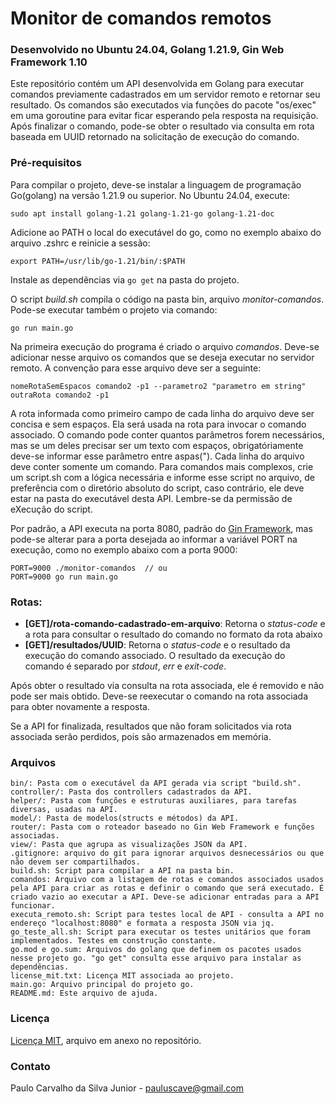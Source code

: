 # Monitor de comandos remotos
### Desenvolvido no Ubuntu 24.04, Golang 1.21.9, Gin Web Framework 1.10

Este repositório contém um API desenvolvida em Golang para executar comandos previamente cadastrados em um servidor remoto e retornar seu resultado. Os comandos são executados via funções do pacote "os/exec" em uma goroutine para evitar ficar esperando pela resposta na requisição. Após finalizar o comando, pode-se obter o resultado via consulta em rota baseada em UUID retornado na solicitação de execução do comando.

### Pré-requisitos
Para compilar o projeto, deve-se instalar a linguagem de programação Go(golang) na versão 1.21.9 ou superior. No Ubuntu 24.04, execute:
```
sudo apt install golang-1.21 golang-1.21-go golang-1.21-doc
```
Adicione ao PATH o local do executável do go, como no exemplo abaixo do arquivo .zshrc e reinicie a sessão:
```
export PATH=/usr/lib/go-1.21/bin/:$PATH
```
Instale as dependências via `go get` na pasta do projeto.

O script *build.sh* compila o código na pasta bin, arquivo *monitor-comandos*. Pode-se executar também o projeto via comando:
```
go run main.go
```

Na primeira execução do programa é criado o arquivo *comandos*. Deve-se adicionar nesse arquivo os comandos que se deseja executar no servidor remoto. A convenção para esse arquivo deve ser a seguinte:
```
nomeRotaSemEspacos comando2 -p1 --parametro2 "parametro em string"
outraRota comando2 -p1
```
A rota informada como primeiro campo de cada linha do arquivo deve ser concisa e sem espaços. Ela será usada na rota para invocar o comando associado.
O comando pode conter quantos parâmetros forem necessários, mas se um deles precisar ser um texto com espaços, obrigatóriamente deve-se informar esse parâmetro entre aspas(").
Cada linha do arquivo deve conter somente um comando. Para comandos mais complexos, crie um script.sh com a lógica necessária e informe esse script no arquivo, de preferência com o diretório absoluto do script, caso contrário, ele deve estar na pasta do executável desta API. Lembre-se da permissão de eXecução do script.

Por padrão, a API executa na porta 8080, padrão do [Gin Framework](https://gin-gonic.com/), mas pode-se alterar para a porta desejada ao informar a variável PORT na execução, como no exemplo abaixo com a porta 9000:
```
PORT=9000 ./monitor-comandos  // ou
PORT=9000 go run main.go
```

### Rotas:
- **[GET]/rota-comando-cadastrado-em-arquivo**: Retorna o *status-code* e a rota para consultar o resultado do comando no formato da rota abaixo
- **[GET]/resultados/UUID**: Retorna o *status-code* e o resultado da execução do comando associado. O resultado da execução do comando é separado por *stdout*, *err* e *exit-code*.

Após obter o resultado via consulta na rota associada, ele é removido e não pode ser mais obtido. Deve-se reexecutar o comando na rota associada para obter novamente a resposta.

Se a API for finalizada, resultados que não foram solicitados via rota associada serão perdidos, pois são armazenados em memória.

### Arquivos

```
bin/: Pasta com o executável da API gerada via script "build.sh".
controller/: Pasta dos controllers cadastrados da API.
helper/: Pasta com funções e estruturas auxiliares, para tarefas diversas, usadas na API.
model/: Pasta de modelos(structs e métodos) da API.
router/: Pasta com o roteador baseado no Gin Web Framework e funções associadas.
view/: Pasta que agrupa as visualizações JSON da API.
.gitignore: arquivo do git para ignorar arquivos desnecessários ou que não devem ser compartilhados.
build.sh: Script para compilar a API na pasta bin.
comandos: Arquivo com a listagem de rotas e comandos associados usados pela API para criar as rotas e definir o comando que será executado. É criado vazio ao executar a API. Deve-se adicionar entradas para a API funcionar.
executa_remoto.sh: Script para testes local de API - consulta a API no endereço "localhost:8080" e formata a resposta JSON via jq.
go_teste_all.sh: Script para executar os testes unitários que foram implementados. Testes em construção constante.
go.mod e go.sum: Arquivos do golang que definem os pacotes usados nesse projeto go. "go get" consulta esse arquivo para instalar as dependências.
license_mit.txt: Licença MIT associada ao projeto.
main.go: Arquivo principal do projeto go.
README.md: Este arquivo de ajuda.
```

### Licença

[Licença MIT](https://github.com/paulocsilvajr/monitor-comandos/blob/master/license_mit.txt), arquivo em anexo no repositório.

### Contato

Paulo Carvalho da Silva Junior - pauluscave@gmail.com
